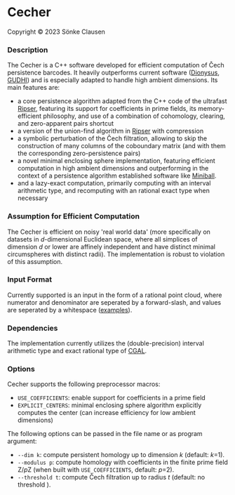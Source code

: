 # Cecher

Copyright © 2023 Sönke Clausen


### Description

The Cecher is a C++ software developed for efficient computation of Čech persistence barcodes. It heavily outperforms current software ([Dionysus], [GUDHI]) and is especially adapted to handle high ambient dimensions. Its main features are:

  - a core persistence algorithm adapted from the C++ code of the ultrafast [Ripser], featuring its support for coefficients in prime fields, its memory-efficient philosophy, and use of a combination of cohomology, clearing, and zero-apparent pairs shortcut
  - a version of the union-find algorithm in [Ripser] with compression
  - a symbolic perturbation of the Čech filtration, allowing to skip the construction of many columns of the coboundary matrix (and with them the corresponding zero-persistence pairs)
  - a novel minimal enclosing sphere implementation, featuring efficient computation in high ambient dimensions and outperforming in the context of a persistence algorithm established software like [Miniball].
  - and a lazy-exact computation, primarily computing with an interval arithmetic type, and recomputing with an rational exact type when necessary 


### Assumption for Efficient Computation

The Cecher is efficient on noisy 'real world data' (more specifically on datasets in *d*-dimensional Euclidean space, where all simplices of dimension *d* or lower are affinely independent and have distinct minimal circumspheres with distinct radii). The implementation is robust to violation of this assumption.


### Input Format

Currently supported is an input in the form of a rational point cloud, where numerator and denominator are seperated by a forward-slash, and values are seperated by a whitespace ([examples]).


### Dependencies 

The implementation currently utilizes the (double-precision) interval arithmetic type and exact rational type of [CGAL].


### Options

Cecher supports the following preprocessor macros:

  - `USE_COEFFICIENTS`: enable support for coefficients in a prime field
  - `EXPLICIT_CENTERS`: minimal enclosing sphere algorithm explicitly computes the center (can increase efficiency for low ambient dimensions)



The following options can be passed in the file name or as program argument:

  - `--dim k`: compute persistent homology up to dimension *k* (default: *k*=1).
  - `--modulus p`: compute homology with coefficients in the finite prime field Z/*p*Z (when built with `USE_COEFFICIENTS`, default: *p*=2).
  - `--threshold t`: compute Čech filtration up to radius *t* (default: no threshold ).





[Dionysus]: <http://www.mrzv.org/software/dionysus/>
[GUDHI]: <http://gudhi.gforge.inria.fr>
[Ripser]: <https://github.com/Ripser/ripser>
[CGAL]: <https://github.com/CGAL/cgal>
[Miniball]: <https://people.inf.ethz.ch/gaertner/subdir/software/miniball.html>
[examples]: <https://github.com/s-clausen/cecher/tree/main/examples>


